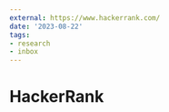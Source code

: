 ```yaml
---
external: https://www.hackerrank.com/
date: '2023-08-22'
tags:
- research
- inbox
---
```


# HackerRank
